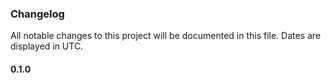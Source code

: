 ### Changelog

All notable changes to this project will be documented in this file. Dates are displayed in UTC.

#### 0.1.0
